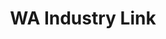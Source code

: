 ---
layout: page
title: WA Industry Link
client: Dept. of Jobs, Tourism, Science and Innovation
image: /assets/images/projects/industrylink.wa.gov.au_ (1).png
desc: "Produced the user experience designs for the new Western Australian Industry Participation Strategy portal to support the WA Jobs Bill 2017, which is intended to support and propel jobs for the local WA economy."
---